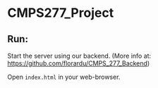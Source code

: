 # CMPS277_Project

## Run:

Start the server using our backend. (More info at: https://github.com/florardu/CMPS_277_Backend)

Open `index.html` in your web-browser.